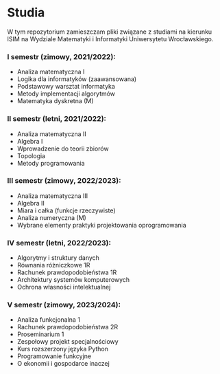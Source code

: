 # Studia

W tym repozytorium zamieszczam pliki związane z studiami na kierunku ISIM na Wydziale Matematyki i Informatyki Uniwersytetu Wrocławskiego.

### I semestr (zimowy, 2021/2022):

- Analiza matematyczna I
- Logika dla informatyków (zaawansowana)
- Podstawowy warsztat informatyka
- Metody implementacji algorytmów
- Matematyka dyskretna (M)

### II semestr (letni, 2021/2022):

- Analiza matematyczna II
- Algebra I
- Wprowadzenie do teorii zbiorów
- Topologia
- Metody programowania

### III semestr (zimowy, 2022/2023):

- Analiza matematyczna III
- Algebra II
- Miara i całka (funkcje rzeczywiste)
- Analiza numeryczna (M)
- Wybrane elementy praktyki projektowania oprogramowania

### IV semestr (letni, 2022/2023):

- Algorytmy i struktury danych
- Równania różniczkowe 1R
- Rachunek prawdopodobieństwa 1R
- Architektury systemów komputerowych
- Ochrona własności intelektualnej

### V semestr (zimowy, 2023/2024):

- Analiza funkcjonalna 1
- Rachunek prawdopodobieństwa 2R
- Proseminarium 1
- Zespołowy projekt specjalnościowy
- Kurs rozszerzony języka Python 
- Programowanie funkcyjne
- O ekonomii i gospodarce inaczej
